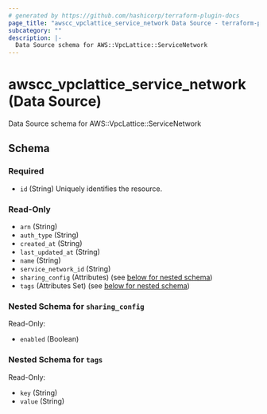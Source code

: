 ```yaml
---
# generated by https://github.com/hashicorp/terraform-plugin-docs
page_title: "awscc_vpclattice_service_network Data Source - terraform-provider-awscc"
subcategory: ""
description: |-
  Data Source schema for AWS::VpcLattice::ServiceNetwork
---
```


# awscc_vpclattice_service_network (Data Source)

Data Source schema for AWS::VpcLattice::ServiceNetwork



<!-- schema generated by tfplugindocs -->
## Schema

### Required

- `id` (String) Uniquely identifies the resource.

### Read-Only

- `arn` (String)
- `auth_type` (String)
- `created_at` (String)
- `last_updated_at` (String)
- `name` (String)
- `service_network_id` (String)
- `sharing_config` (Attributes) (see [below for nested schema](#nestedatt--sharing_config))
- `tags` (Attributes Set) (see [below for nested schema](#nestedatt--tags))

<a id="nestedatt--sharing_config"></a>
### Nested Schema for `sharing_config`

Read-Only:

- `enabled` (Boolean)


<a id="nestedatt--tags"></a>
### Nested Schema for `tags`

Read-Only:

- `key` (String)
- `value` (String)
